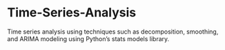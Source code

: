 # Time-Series-Analysis
Time series analysis using techniques such as decomposition, smoothing, and ARIMA modeling using Python’s stats models library.

